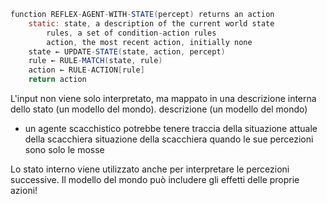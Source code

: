 
```java
function REFLEX-AGENT-WITH-STATE(percept) returns an action
	static: state, a description of the current world state
		rules, a set of condition-action rules
		action, the most recent action, initially none
	state ← UPDATE-STATE(state, action, percept)
	rule ← RULE-MATCH(state, rule)
	action ← RULE-ACTION[rule]
	return action

```

L'input non viene solo interpretato, ma mappato in una descrizione interna dello stato (un modello del mondo).
descrizione (un modello del mondo)
- un agente scacchistico potrebbe tenere traccia della situazione attuale della scacchiera situazione della scacchiera quando le sue percezioni sono solo le mosse

Lo stato interno viene utilizzato anche per interpretare le percezioni successive.
Il modello del mondo può includere gli effetti delle proprie azioni!